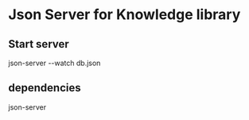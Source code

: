 # Json Server for Knowledge library

## Start server

   json-server --watch db.json

## dependencies

   json-server
